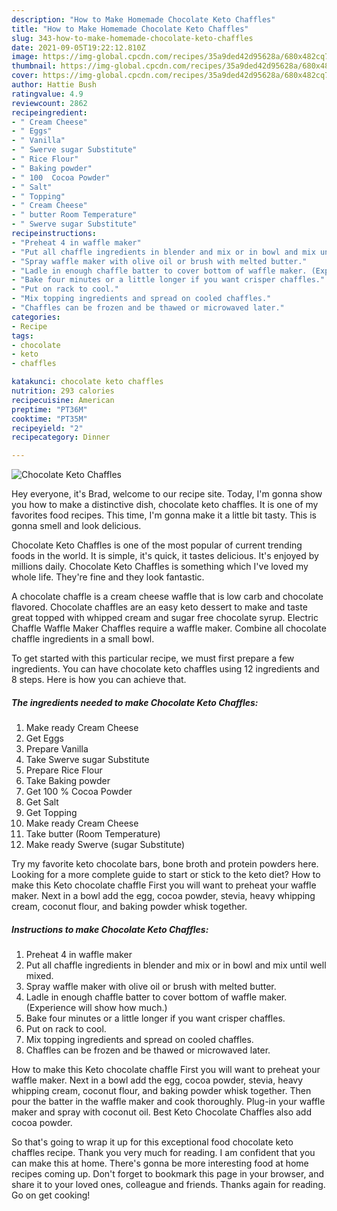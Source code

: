 ```yaml
---
description: "How to Make Homemade Chocolate Keto Chaffles"
title: "How to Make Homemade Chocolate Keto Chaffles"
slug: 343-how-to-make-homemade-chocolate-keto-chaffles
date: 2021-09-05T19:22:12.810Z
image: https://img-global.cpcdn.com/recipes/35a9ded42d95628a/680x482cq70/chocolate-keto-chaffles-recipe-main-photo.jpg
thumbnail: https://img-global.cpcdn.com/recipes/35a9ded42d95628a/680x482cq70/chocolate-keto-chaffles-recipe-main-photo.jpg
cover: https://img-global.cpcdn.com/recipes/35a9ded42d95628a/680x482cq70/chocolate-keto-chaffles-recipe-main-photo.jpg
author: Hattie Bush
ratingvalue: 4.9
reviewcount: 2862
recipeingredient:
- " Cream Cheese"
- " Eggs"
- " Vanilla"
- " Swerve sugar Substitute"
- " Rice Flour"
- " Baking powder"
- " 100  Cocoa Powder"
- " Salt"
- " Topping"
- " Cream Cheese"
- " butter Room Temperature"
- " Swerve sugar Substitute"
recipeinstructions:
- "Preheat 4 in waffle maker"
- "Put all chaffle ingredients in blender and mix or in bowl and mix until well mixed."
- "Spray waffle maker with olive oil or brush with melted butter."
- "Ladle in enough chaffle batter to cover bottom of waffle maker. (Experience will show how much.)"
- "Bake four minutes or a little longer if you want crisper chaffles."
- "Put on rack to cool."
- "Mix topping ingredients and spread on cooled chaffles."
- "Chaffles can be frozen and be thawed or microwaved later."
categories:
- Recipe
tags:
- chocolate
- keto
- chaffles

katakunci: chocolate keto chaffles 
nutrition: 293 calories
recipecuisine: American
preptime: "PT36M"
cooktime: "PT35M"
recipeyield: "2"
recipecategory: Dinner

---
```



![Chocolate Keto Chaffles](https://img-global.cpcdn.com/recipes/35a9ded42d95628a/680x482cq70/chocolate-keto-chaffles-recipe-main-photo.jpg)

Hey everyone, it's Brad, welcome to our recipe site. Today, I'm gonna show you how to make a distinctive dish, chocolate keto chaffles. It is one of my favorites food recipes. This time, I'm gonna make it a little bit tasty. This is gonna smell and look delicious.

Chocolate Keto Chaffles is one of the most popular of current trending foods in the world. It is simple, it's quick, it tastes delicious. It's enjoyed by millions daily. Chocolate Keto Chaffles is something which I've loved my whole life. They're fine and they look fantastic.

A chocolate chaffle is a cream cheese waffle that is low carb and chocolate flavored. Chocolate chaffles are an easy keto dessert to make and taste great topped with whipped cream and sugar free chocolate syrup. Electric Chaffle Waffle Maker Chaffles require a waffle maker. Combine all chocolate chaffle ingredients in a small bowl.


To get started with this particular recipe, we must first prepare a few ingredients. You can have chocolate keto chaffles using 12 ingredients and 8 steps. Here is how you can achieve that.

<!--inarticleads1-->

##### The ingredients needed to make Chocolate Keto Chaffles:

1. Make ready  Cream Cheese
1. Get  Eggs
1. Prepare  Vanilla
1. Take  Swerve sugar Substitute
1. Prepare  Rice Flour
1. Take  Baking powder
1. Get  100 % Cocoa Powder
1. Get  Salt
1. Get  Topping
1. Make ready  Cream Cheese
1. Take  butter (Room Temperature)
1. Make ready  Swerve (sugar Substitute)


Try my favorite keto chocolate bars, bone broth and protein powders here. Looking for a more complete guide to start or stick to the keto diet? How to make this Keto chocolate chaffle First you will want to preheat your waffle maker. Next in a bowl add the egg, cocoa powder, stevia, heavy whipping cream, coconut flour, and baking powder whisk together. 

<!--inarticleads2-->

##### Instructions to make Chocolate Keto Chaffles:

1. Preheat 4 in waffle maker
1. Put all chaffle ingredients in blender and mix or in bowl and mix until well mixed.
1. Spray waffle maker with olive oil or brush with melted butter.
1. Ladle in enough chaffle batter to cover bottom of waffle maker. (Experience will show how much.)
1. Bake four minutes or a little longer if you want crisper chaffles.
1. Put on rack to cool.
1. Mix topping ingredients and spread on cooled chaffles.
1. Chaffles can be frozen and be thawed or microwaved later.


How to make this Keto chocolate chaffle First you will want to preheat your waffle maker. Next in a bowl add the egg, cocoa powder, stevia, heavy whipping cream, coconut flour, and baking powder whisk together. Then pour the batter in the waffle maker and cook thoroughly. Plug-in your waffle maker and spray with coconut oil. Best Keto Chocolate Chaffles also add cocoa powder. 

So that's going to wrap it up for this exceptional food chocolate keto chaffles recipe. Thank you very much for reading. I am confident that you can make this at home. There's gonna be more interesting food at home recipes coming up. Don't forget to bookmark this page in your browser, and share it to your loved ones, colleague and friends. Thanks again for reading. Go on get cooking!
